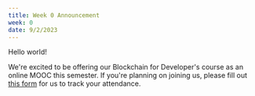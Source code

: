 ```yaml
---
title: Week 0 Announcement
week: 0
date: 9/2/2023
---
```


Hello world!

We're excited to be offering our Blockchain for Developer's course as an online MOOC this semester. 
If you're planning on joining us, please fill out [this form](#http://gg.gg/devsp23) for us to track your attendance.